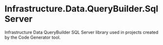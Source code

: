 # Infrastructure.Data.QueryBuilder.SqlServer
Infrastructure Data QueryBuilder SQL Server library used in projects created by the Code Generator tool. 
